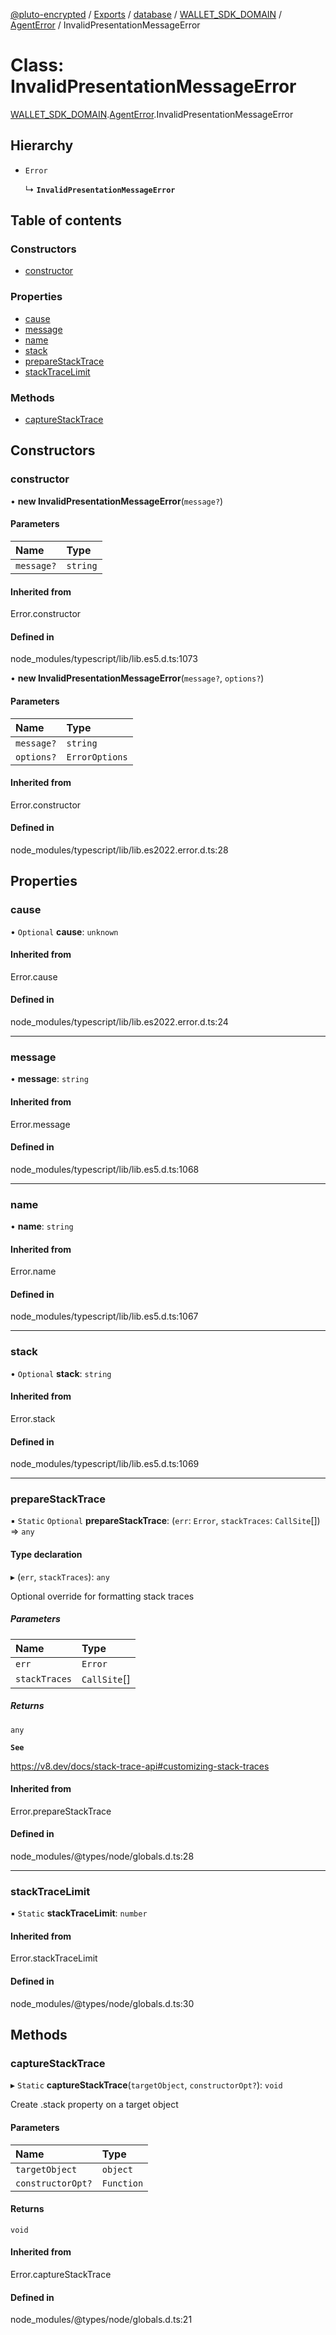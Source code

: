 [@pluto-encrypted](../README.md) / [Exports](../modules.md) / [database](../modules/database-1.md) / [WALLET\_SDK\_DOMAIN](../modules/database-1.WALLET_SDK_DOMAIN.md) / [AgentError](../modules/database-1.WALLET_SDK_DOMAIN.AgentError.md) / InvalidPresentationMessageError

# Class: InvalidPresentationMessageError

[WALLET\_SDK\_DOMAIN](../modules/database-1.WALLET_SDK_DOMAIN.md).[AgentError](../modules/database-1.WALLET_SDK_DOMAIN.AgentError.md).InvalidPresentationMessageError

## Hierarchy

- `Error`

  ↳ **`InvalidPresentationMessageError`**

## Table of contents

### Constructors

- [constructor](database-1.WALLET_SDK_DOMAIN.AgentError.InvalidPresentationMessageError.md#constructor)

### Properties

- [cause](database-1.WALLET_SDK_DOMAIN.AgentError.InvalidPresentationMessageError.md#cause)
- [message](database-1.WALLET_SDK_DOMAIN.AgentError.InvalidPresentationMessageError.md#message)
- [name](database-1.WALLET_SDK_DOMAIN.AgentError.InvalidPresentationMessageError.md#name)
- [stack](database-1.WALLET_SDK_DOMAIN.AgentError.InvalidPresentationMessageError.md#stack)
- [prepareStackTrace](database-1.WALLET_SDK_DOMAIN.AgentError.InvalidPresentationMessageError.md#preparestacktrace)
- [stackTraceLimit](database-1.WALLET_SDK_DOMAIN.AgentError.InvalidPresentationMessageError.md#stacktracelimit)

### Methods

- [captureStackTrace](database-1.WALLET_SDK_DOMAIN.AgentError.InvalidPresentationMessageError.md#capturestacktrace)

## Constructors

### constructor

• **new InvalidPresentationMessageError**(`message?`)

#### Parameters

| Name | Type |
| :------ | :------ |
| `message?` | `string` |

#### Inherited from

Error.constructor

#### Defined in

node_modules/typescript/lib/lib.es5.d.ts:1073

• **new InvalidPresentationMessageError**(`message?`, `options?`)

#### Parameters

| Name | Type |
| :------ | :------ |
| `message?` | `string` |
| `options?` | `ErrorOptions` |

#### Inherited from

Error.constructor

#### Defined in

node_modules/typescript/lib/lib.es2022.error.d.ts:28

## Properties

### cause

• `Optional` **cause**: `unknown`

#### Inherited from

Error.cause

#### Defined in

node_modules/typescript/lib/lib.es2022.error.d.ts:24

___

### message

• **message**: `string`

#### Inherited from

Error.message

#### Defined in

node_modules/typescript/lib/lib.es5.d.ts:1068

___

### name

• **name**: `string`

#### Inherited from

Error.name

#### Defined in

node_modules/typescript/lib/lib.es5.d.ts:1067

___

### stack

• `Optional` **stack**: `string`

#### Inherited from

Error.stack

#### Defined in

node_modules/typescript/lib/lib.es5.d.ts:1069

___

### prepareStackTrace

▪ `Static` `Optional` **prepareStackTrace**: (`err`: `Error`, `stackTraces`: `CallSite`[]) => `any`

#### Type declaration

▸ (`err`, `stackTraces`): `any`

Optional override for formatting stack traces

##### Parameters

| Name | Type |
| :------ | :------ |
| `err` | `Error` |
| `stackTraces` | `CallSite`[] |

##### Returns

`any`

**`See`**

https://v8.dev/docs/stack-trace-api#customizing-stack-traces

#### Inherited from

Error.prepareStackTrace

#### Defined in

node_modules/@types/node/globals.d.ts:28

___

### stackTraceLimit

▪ `Static` **stackTraceLimit**: `number`

#### Inherited from

Error.stackTraceLimit

#### Defined in

node_modules/@types/node/globals.d.ts:30

## Methods

### captureStackTrace

▸ `Static` **captureStackTrace**(`targetObject`, `constructorOpt?`): `void`

Create .stack property on a target object

#### Parameters

| Name | Type |
| :------ | :------ |
| `targetObject` | `object` |
| `constructorOpt?` | `Function` |

#### Returns

`void`

#### Inherited from

Error.captureStackTrace

#### Defined in

node_modules/@types/node/globals.d.ts:21
